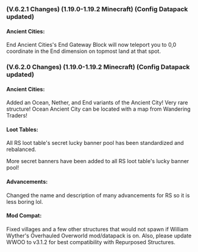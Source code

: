 ### **(V.6.2.1 Changes) (1.19.0-1.19.2 Minecraft) (Config Datapack updated)**

#### Ancient Cities:
End Ancient Cities's End Gateway Block will now teleport you to 0,0 coordinate in the End dimension on topmost land at that spot.


### **(V.6.2.0 Changes) (1.19.0-1.19.2 Minecraft) (Config Datapack updated)**

#### Ancient Cities:
Added an Ocean, Nether, and End variants of the Ancient City! Very rare structure! 
 Ocean Ancient City can be located with a map from Wandering Traders!

#### Loot Tables:
All RS loot table's secret lucky banner pool has been standardized and rebalanced.

More secret banners have been added to all RS loot table's lucky banner pool!

#### Advancements:
Changed the name and description of many advancements for RS so it is less boring lol.

#### Mod Compat:
Fixed villages and a few other structures that would not spawn if William Wyther's Overhauled Overworld mod/datapack is on. 
 Also, please update WWOO to v3.1.2 for best compatibility with Repurposed Structures.
